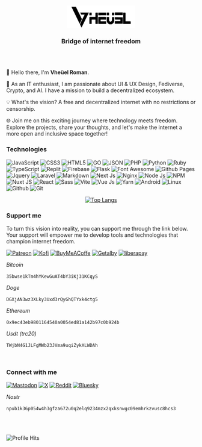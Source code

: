 <h3><center><picture>
  <source media="(prefers-color-scheme: dark)" srcset="https://github.com/vheuel/vheuel/raw/main/assets/images/wordmark.dark.png?raw=true">
  <source media="(prefers-color-scheme: light)" srcset="https://github.com/vheuel/vheuel/raw/main/assets/images/wordmark.light.png?raw=true">
  <img alt="Vheüel" src="https://github.com/vheuel/vheuel/raw/main/assets/images/wordmark.light.png?raw=true" height="60">
</picture>
<br><br>
Bridge of internet freedom
</center></h3>


<br><br>

👋 Hello there, I'm **Vheüel Roman**.

🚀 As an IT enthusiast, I am passionate about UI & UX Design, Fediverse, Crypto, and AI. I have a mission to build a decentralized ecosystem.

💡 What's the vision? A free and decentralized internet with no restrictions or censorship.

🌐 Join me on this exciting journey where technology meets freedom. Explore the projects, share your thoughts, and let's make the internet a more open and inclusive space together!



### Technologies 

![JavaScript](https://img.shields.io/badge/JavaScript-323330?style=flat-square&logo=javascript&logoColor=F7DF1E) ![CSS3](https://img.shields.io/badge/CSS3-1572B6?style=flat-square&logo=css3&logoColor=white) ![HTML5](https://img.shields.io/badge/HTML5-E34F26?style=flat-square&logo=html5&logoColor=white) ![GO](https://img.shields.io/badge/Go-00ADD8?style=flat-square&logo=go&logoColor=white) ![JSON](https://img.shields.io/badge/json-5E5C5C?style=flat-square&logo=json&logoColor=white) ![PHP](https://img.shields.io/badge/PHP-777BB4?style=flat-square&logo=php&logoColor=white) ![Python](https://img.shields.io/badge/Python-FFD43B?style=flat-square&logo=python&logoColor=blue) ![Ruby](https://img.shields.io/badge/Ruby-CC342D?style=flat-square&logo=ruby&logoColor=white) ![TypeScript](https://img.shields.io/badge/TypeScript-007ACC?style=flat-square&logo=typescript&logoColor=white) ![Replit](https://img.shields.io/badge/replit-667881?style=flat-square&logo=replit&logoColor=white) ![Firebase](https://img.shields.io/badge/firebase-ffca28?style=flat-square&logo=firebase&logoColor=black) ![Flask](https://img.shields.io/badge/Flask-000000?style=flat-square&logo=flask&logoColor=white) ![Font Awesome](https://img.shields.io/badge/Font_Awesome-339AF0?style=flat-square&logo=fontawesome&logoColor=white) ![Github Pages](https://img.shields.io/badge/GitHub%20Pages-222222?style=flat-square&logo=GitHub%20Pages&logoColor=white) ![Jquery](https://img.shields.io/badge/jQuery-0769AD?style=flat-square&logo=jquery&logoColor=white) ![Laravel](https://img.shields.io/badge/Laravel-FF2D20?style=flat-square&logo=laravel&logoColor=white) ![Markdown](https://img.shields.io/badge/Markdown-000000?style=flat-square&logo=markdown&logoColor=white) ![Next Js](https://img.shields.io/badge/next%20js-000000?style=flat-square&logo=nextdotjs&logoColor=white) ![Nginx](https://img.shields.io/badge/Nginx-009639?style=flat-square&logo=nginx&logoColor=white) ![Node Js](https://img.shields.io/badge/Node%20js-339933?style=flat-square&logo=nodedotjs&logoColor=white
) ![NPM](https://img.shields.io/badge/npm-CB3837?style=flat-square&logo=npm&logoColor=white) ![Nuxt JS](https://img.shields.io/badge/nuxt%20js-00C58E?style=flat-square&logo=nuxtdotjs&logoColor=white) ![React](https://img.shields.io/badge/React-20232A?style=flat-square&logo=react&logoColor=61DAFB) ![Sass](https://img.shields.io/badge/Sass-CC6699?style=flat-square&logo=sass&logoColor=white) ![Vite](https://img.shields.io/badge/Vite-B73BFE?style=flat-square&logo=vite&logoColor=FFD62E) ![Vue Js](https://img.shields.io/badge/Vue%20js-35495E?style=flat-square&logo=vuedotjs&logoColor=4FC08D) ![Yarn](https://img.shields.io/badge/Yarn-2C8EBB?style=flat-square&logo=yarn&logoColor=white) ![Android](https://img.shields.io/badge/Android-3DDC84?style=flat-square&logo=android&logoColor=white) ![Linux](https://img.shields.io/badge/Linux-FCC624?style=flat-square&logo=linux&logoColor=black) ![Github](https://img.shields.io/badge/GitHub-100000?style=flat-square&logo=github&logoColor=white) ![Git](https://img.shields.io/badge/GIT-E44C30?style=flat-square&logo=git&logoColor=white)


<center>

 [![Top Langs](https://github-readme-stats.vercel.app/api/top-langs/?username=vheuel&layout=compact)](https://github.com/anuraghazra/github-readme-stats) 

</center>

### Support me 
To turn this vision into reality, you can support me through the link below. Your support will empower me to develop tools and technologies that champion internet freedom.

[![Patreon](https://img.shields.io/badge/vheuel%20-%23000000.svg?&style=flat&logo=patreon&logoColor=fff&color=f96854)](https://patreon.com.com/vheuel)  [![Kofi](https://img.shields.io/badge/vheuel%20-%23000000.svg?&style=flat&logo=kofi&logoColor=fff&color=13C3FF)](https://ko-fi.com/vheuel) [![BuyMeACoffe](https://img.shields.io/badge/vheuel%20-%23000000.svg?&style=flat&logo=buymeacoffee&logoColor=000&color=FFDD00)](https://buymeacoffee.com/vheuel)  [![Getalby](https://img.shields.io/badge/vheuel@getalby.com%20-%23000000.svg?&style=flat&logo=getalby&logoColor=fff&color=FFDF6E)](https://getalby.com/p/vheuel)  [![liberapay](https://img.shields.io/badge/vheuel%20-%23000000.svg?&style=flat&logo=liberapay&logoColor=fff&color=F6C914)](https://liberapay.com/vheuel)  


*Bitcoin*
```
35bwse1kTm4hYKewGuAT4bY3iKj31KCqyS
```

*Doge*
```
DGXjAN3wz3XLky3Uxd3rQyGhQTYxk4ctg5
```

*Ethereum*
```
0x9ec43eb9801164540a0054ed81a142b97c0b924b
```

*Usdt (trc20)*
```
TWjbN4G1JLFgMWb23JVma9uqiZykXLWDAh
```

<br>

<h3> Connect with me </h3>


<a href="https://mastodon.social/@vheuel" rel="me"><img src="https://img.shields.io/badge/vheuel%20-%23000000.svg?&style=for-the-badge&logo=mastodon&logoColor=fff&color=6364ff" alt="Mastodon"></a> [![X](https://img.shields.io/badge/vheuel%20-%23000000.svg?&style=for-the-badge&logo=x&logoColor=fff&color=000)](https://x.com/vheuel)  [![Reddit](https://img.shields.io/badge/vheuel%20-%23000000.svg?&style=for-the-badge&logo=reddit&logoColor=fff&color=FF4500)](https://www.reddit.com/user/Vheuel/) [![Bluesky](https://img.shields.io/badge/vheuel%20-%23000000.svg?&style=for-the-badge&logo=veepee&logoColor=fff&color=0485FE)](https://bsky.app/profile/vheuel.bsky.social) 

*Nostr*
```
npub1k36p054w4h3gfza672u0q2elq9234mzx2qxksnwgc09emhrkzvusc8hcs3
 ```





<br><br>

 ![Profile Hits](https://hits.seeyoufarm.com/api/count/incr/badge.svg?url=https%3A%2F%2Fgithub.com%2Fvheuel1212%2Fhit-counter)


